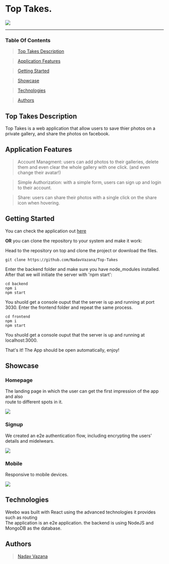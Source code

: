 # Top Takes.

<img src="https://res.cloudinary.com/ds8xkm0ue/image/upload/v1669644085/Top%20Takes/favicon_wtiqzc.png"/>

---

### Table Of Contents

> [Top Takes Description](#description)

> [Application Features](#features)

> [Getting Started](#start)

> [Showcase](#showcase)

> [Technologies](#tech)

> [Authors](#authors)

## <a id="description" /> Top Takes Description

Top Takes is a web application that allow users to save thier photos on a private gallery, and share the photos on facebook.


## <a id="features" /> Application Features

> Account Managment: users can add photos to their galleries, delete them and even clear the whole gallery with one click. (and even change their avatar!)

> Simple Authorization: with a simple form, users can sign up and login to their account.

> Share: users can share their photos with a single click on the share icon when hovering.


## <a id="start" /> Getting Started

You can check the application out [here](https://top-takes-8cs4.onrender.com)

**OR** you can clone the repository to your system and make it work:

Head to the repository on top and clone the project or download the files.

```
git clone https://github.com/NadavVazana/Top-Takes
```
Enter the backend folder and make sure you have node_modules installed. After that we will initiate the server with 'npm start':

```
cd backend
npm i 
npm start
```
You shuold get a console ouput that the server is up and running at port 3030. Enter the frontend folder and repeat the same process.

 ```
 cd frontend
npm i 
npm start
```

You shuold get a console ouput that the server is up and running at localhost:3000.

That's it! The App should be open automatically, enjoy!

## <a id="showcase"/> Showcase

### Homepage

The landing page in which the user can get the first impression of the app and also <br> route to different spots in it.

<img src="https://res.cloudinary.com/ds8xkm0ue/image/upload/v1669644414/Top%20Takes/Untitled_vqa1eq.png" />

### Signup

We created an e2e authentication flow, including encrypting the users' details and midelwears.

<img src="https://res.cloudinary.com/ds8xkm0ue/image/upload/v1669644692/Top%20Takes/Untitled_ok4gdf.png" />



### Mobile

Responsive to mobile devices.

<img src="https://res.cloudinary.com/ds8xkm0ue/image/upload/v1669647107/Top%20Takes/Untitled_vm5wyp.png"/>

## <a id="tecg" /> Technologies

Weebo was built with React using the advanced technologies it provides such as routing <br> The application is an e2e application. the backend is using NodeJS and MongoDB as the database.

## <a id="authors" /> Authors

> [Nadav Vazana](https://github.com/NadavVazana)





 


